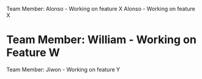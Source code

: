 
 Team Member: Alonso - Working on feature X
Alonso - Working on feature X

# Team Member: William - Working on Feature W
Team Member: Jiwon - Working on feature Y
